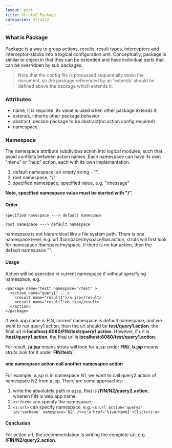 ```yaml
---
layout: post
title: Struts2 Package
categories: Struts2
---
```


### What is Package

Package is a way to group actions, results, result types, interceptors and interceptor-stacks into a logical configuration unit.
Conceptually, package is similar to object in that they can be extended and have individual parts that can be overridden by sub
packages.

> Note that the config file is processed sequentially down the document, so the package referenced by an 'extends' should be defined
above the package which extends it.

### Attributes

- name, it is required, its value is used when other package extends it
- extends, inherits other package behavior
- abstract, declare package to be abstract(no action config required)
- namespace

### Namespace

The namespace attribute subdivides action into logical modules, such that avoid conflicts between action names.
Each namespace can have its own "menu" or "help" action, each with its own implementation.

1. default namespace, an empty string - ""
2. root namespace, "/"
3. specified namespace, specified value, e.g. "/message"

**Note, specified namespace value must be started with "/".**

#### Order

```
specified namespace ---> default namespace

root namespace ---> default namespace
```

namespace is not hierarchical like a file system path.  There is one namespace level, e.g. url /barspace/myspace/bar.action,
struts will first look for namespace /barspace/myspace, if there is no bar action, then the default namespace "".

#### Usage

Action will be executed in current namespace if without specifying namespace, e.g.
```
<package name="test" namespace="/test" >
  <action name="query1" ...>
    <result name="result1">/a.jsp</result>
    <result name="result2">b.jsp</result>
  </action>
</package>
```
If web app name is FIN, current namespace is default namespace, and we want to run query1 action, then the url should be **test/query1.action**, the final url is **localhost:8080/FIN/test/query1.action**.  However, if url is **/test/query1.action**,
the final url is **localhost:8080/test/query1.action**.

For result, **/a.jsp** means struts will look for a.jsp under **FIN/**, **b.jsp** means struts look for it under **FIN/test/**.

#### one namespace action call another namesapce action

For example, a.jsp is in namespace N1, we want to call query2.action of namespace N2 from a.jsp. There are some approaches:
1. write the absolutely path in a.jsp, that is **/FIN/N2/query2.action**, wherein FIN is web app name.
2. `<s:form>` can specify the namespace
3. `<s:url>` can specify namespace, e.g. `<s:url action='query2' id='varName' namespace='N2' /><s:a href='%{varName}'>Click</s:a>`

#### Conclusion

For action url, the recommendation is writing the complete url, e.g. **/FIN/N2/query2.action**.

